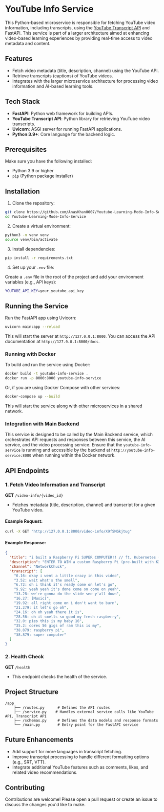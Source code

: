 # YouTube Info Service

This Python-based microservice is responsible for fetching YouTube video information, including transcripts, using the [YouTube Transcript API](https://pypi.org/project/youtube-transcript-api/) and FastAPI. This service is part of a larger architecture aimed at enhancing video-based learning experiences by providing real-time access to video metadata and content.

## Features
- Fetch video metadata (title, description, channel) using the YouTube API.
- Retrieve transcripts (captions) of YouTube videos.
- Integrates with the larger microservice architecture for processing video information and AI-based learning tools.

## Tech Stack
- **FastAPI**: Python web framework for building APIs.
- **YouTube Transcript API**: Python library for retrieving YouTube video transcripts.
- **Uvicorn**: ASGI server for running FastAPI applications.
- **Python 3.9+**: Core language for the backend logic.

## Prerequisites
Make sure you have the following installed:
- Python 3.9 or higher
- `pip` (Python package installer)

## Installation

1. Clone the repository:

```bash
git clone https://github.com/AnasKhan0607/Youtube-Learning-Mode-Info-Service.git
cd Youtube-Learning-Mode-Info-Service
```

2. Create a virtual environment:

```bash
python3 -m venv venv
source venv/bin/activate
```

3. Install dependencies:

```bash
pip install -r requirements.txt
```

4. Set up your `.env` file:

Create a `.env` file in the root of the project and add your environment variables (e.g., API keys):

```bash
YOUTUBE_API_KEY=your_youtube_api_key
```

## Running the Service

Run the FastAPI app using Uvicorn:

```bash
uvicorn main:app --reload
```

This will start the server at `http://127.0.0.1:8000`. You can access the API documentation at `http://127.0.0.1:8000/docs`.

### Running with Docker

To build and run the service using Docker:

```bash
docker build -t youtube-info-service .
docker run -p 8000:8000 youtube-info-service
```

Or, if you are using Docker Compose with other services:

```bash
docker-compose up --build
```

This will start the service along with other microservices in a shared network.

### Integration with Main Backend

This service is designed to be called by the Main Backend service, which orchestrates API requests and responses between this service, the AI service, and the video processing service. Ensure that the `youtube-info-service` is running and accessible by the backend at `http://youtube-info-service:8000` when running within the Docker network.

## API Endpoints

### 1. Fetch Video Information and Transcript

**GET** `/video-info/{video_id}`

- Fetches metadata (title, description, channel) and transcript for a given YouTube video.

#### Example Request:

```bash
curl -X GET "http://127.0.0.1:8000/video-info/X9fSMGkjtug"
```

#### Example Response:

```json
{
  "title": "i built a Raspberry Pi SUPER COMPUTER!! // ft. Kubernetes (k3s cluster w/ Rancher)",
  "description": "ENTER TO WIN a custom Raspberry Pi (pre-built with K3s)...",
  "channel": "NetworkChuck",
  "transcript": [
    "0.16: okay i went a little crazy in this video",
    "3.52: wait what's the smell",
    "6.72: oh i think it's ready come on let's go",
    "9.92: yeah yeah it's done come on come on yeah",
    "13.28: we're gonna do the slide see y'all down",
    "16.27: [Music]",
    "19.92: all right come on i don't want to burn",
    "21.279: it let's go oh",
    "24.16: oh oh yeah there it is",
    "28.56: oh it smells so good my fresh raspberry",
    "32.0: pies this is my baby 16",
    "35.2: cores 56 gigs of ram this is my",
    "38.079: raspberry pi",
    "38.879: super computer"
  ]
}
```

### 2. Health Check 

**GET** `/health`

- This endpoint checks the health of the service.

## Project Structure

```
/app
    ├── /routes.py      # Defines the API routes
    ├── /service.py    # Handles external service calls like YouTube API, Transcript API
    ├── /schemas.py     # Defines the data models and response formats
    └── /main.py        # Entry point for the FastAPI service
```

## Future Enhancements
- Add support for more languages in transcript fetching.
- Improve transcript processing to handle different formatting options (e.g., SRT, VTT).
- Integrate additional YouTube features such as comments, likes, and related video recommendations.

## Contributing
Contributions are welcome! Please open a pull request or create an issue to discuss the changes you'd like to make.
